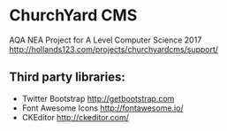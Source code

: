 # ChurchYard CMS

AQA NEA Project for A Level Computer Science 2017
http://hollands123.com/projects/churchyardcms/support/

## Third party libraries:
* Twitter Bootstrap http://getbootstrap.com
* Font Awesome Icons http://fontawesome.io/
* CKEditor http://ckeditor.com/
